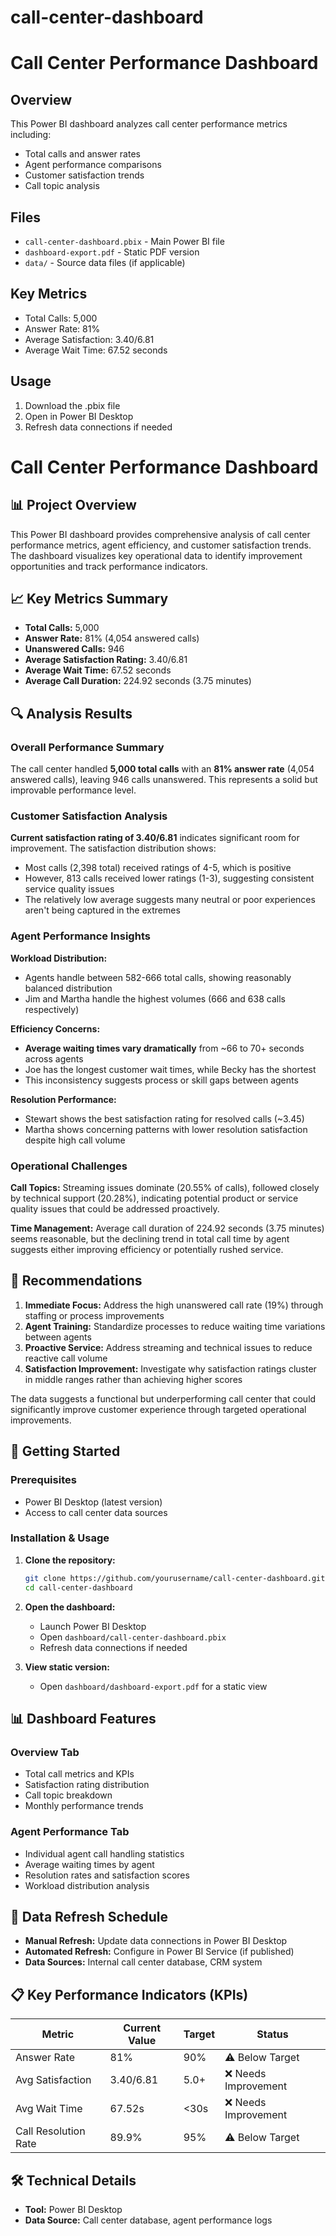 # call-center-dashboard
# Call Center Performance Dashboard

## Overview
This Power BI dashboard analyzes call center performance metrics including:
- Total calls and answer rates
- Agent performance comparisons
- Customer satisfaction trends
- Call topic analysis

## Files
- `call-center-dashboard.pbix` - Main Power BI file
- `dashboard-export.pdf` - Static PDF version
- `data/` - Source data files (if applicable)

## Key Metrics
- Total Calls: 5,000
- Answer Rate: 81%
- Average Satisfaction: 3.40/6.81
- Average Wait Time: 67.52 seconds

## Usage
1. Download the .pbix file
2. Open in Power BI Desktop
3. Refresh data connections if needed

# Call Center Performance Dashboard

## 📊 Project Overview
This Power BI dashboard provides comprehensive analysis of call center performance metrics, agent efficiency, and customer satisfaction trends. The dashboard visualizes key operational data to identify improvement opportunities and track performance indicators.

## 📈 Key Metrics Summary
- **Total Calls:** 5,000
- **Answer Rate:** 81% (4,054 answered calls)
- **Unanswered Calls:** 946
- **Average Satisfaction Rating:** 3.40/6.81
- **Average Wait Time:** 67.52 seconds
- **Average Call Duration:** 224.92 seconds (3.75 minutes)

## 🔍 Analysis Results

### Overall Performance Summary
The call center handled **5,000 total calls** with an **81% answer rate** (4,054 answered calls), leaving 946 calls unanswered. This represents a solid but improvable performance level.

### Customer Satisfaction Analysis
**Current satisfaction rating of 3.40/6.81** indicates significant room for improvement. The satisfaction distribution shows:
- Most calls (2,398 total) received ratings of 4-5, which is positive
- However, 813 calls received lower ratings (1-3), suggesting consistent service quality issues
- The relatively low average suggests many neutral or poor experiences aren't being captured in the extremes

### Agent Performance Insights

**Workload Distribution:**
- Agents handle between 582-666 total calls, showing reasonably balanced distribution
- Jim and Martha handle the highest volumes (666 and 638 calls respectively)

**Efficiency Concerns:**
- **Average waiting times vary dramatically** from ~66 to 70+ seconds across agents
- Joe has the longest customer wait times, while Becky has the shortest
- This inconsistency suggests process or skill gaps between agents

**Resolution Performance:**
- Stewart shows the best satisfaction rating for resolved calls (~3.45)
- Martha shows concerning patterns with lower resolution satisfaction despite high call volume

### Operational Challenges

**Call Topics:** Streaming issues dominate (20.55% of calls), followed closely by technical support (20.28%), indicating potential product or service quality issues that could be addressed proactively.

**Time Management:** Average call duration of 224.92 seconds (3.75 minutes) seems reasonable, but the declining trend in total call time by agent suggests either improving efficiency or potentially rushed service.

## 🎯 Recommendations

1. **Immediate Focus:** Address the high unanswered call rate (19%) through staffing or process improvements
2. **Agent Training:** Standardize processes to reduce waiting time variations between agents
3. **Proactive Service:** Address streaming and technical issues to reduce reactive call volume
4. **Satisfaction Improvement:** Investigate why satisfaction ratings cluster in middle ranges rather than achieving higher scores

The data suggests a functional but underperforming call center that could significantly improve customer experience through targeted operational improvements.

## 🚀 Getting Started

### Prerequisites
- Power BI Desktop (latest version)
- Access to call center data sources

### Installation & Usage
1. **Clone the repository:**
   ```bash
   git clone https://github.com/yourusername/call-center-dashboard.git
   cd call-center-dashboard
   ```

2. **Open the dashboard:**
   - Launch Power BI Desktop
   - Open `dashboard/call-center-dashboard.pbix`
   - Refresh data connections if needed

3. **View static version:**
   - Open `dashboard/dashboard-export.pdf` for a static view

## 📊 Dashboard Features

### Overview Tab
- Total call metrics and KPIs
- Satisfaction rating distribution
- Call topic breakdown
- Monthly performance trends

### Agent Performance Tab
- Individual agent call handling statistics
- Average waiting times by agent
- Resolution rates and satisfaction scores
- Workload distribution analysis

## 🔄 Data Refresh Schedule
- **Manual Refresh:** Update data connections in Power BI Desktop
- **Automated Refresh:** Configure in Power BI Service (if published)
- **Data Sources:** Internal call center database, CRM system

## 📋 Key Performance Indicators (KPIs)

| Metric | Current Value | Target | Status |
|--------|---------------|--------|--------|
| Answer Rate | 81% | 90% | ⚠️ Below Target |
| Avg Satisfaction | 3.40/6.81 | 5.0+ | ❌ Needs Improvement |
| Avg Wait Time | 67.52s | <30s | ❌ Needs Improvement |
| Call Resolution Rate | 89.9% | 95% | ⚠️ Below Target |

## 🛠️ Technical Details
- **Tool:** Power BI Desktop
- **Data Source:** Call center database, agent performance logs

